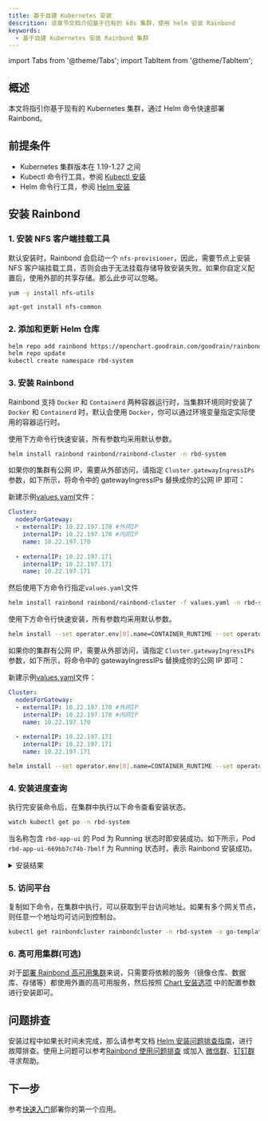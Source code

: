 ```yaml
---
title: 基于自建 Kubernetes 安装
descrition: 该章节文档介绍基于已有的 k8s 集群，使用 helm 安装 Rainbond
keywords:
  - 基于自建 Kubernetes 安装 Rainbond 集群
---
```


import Tabs from '@theme/Tabs';
import TabItem from '@theme/TabItem';

## 概述

本文将指引你基于现有的 Kubernetes 集群，通过 Helm 命令快速部署 Rainbond。

## 前提条件

- Kubernetes 集群版本在 1.19-1.27 之间
- Kubectl 命令行工具，参阅 [Kubectl 安装](/docs/ops-guide/tools/#kubectl-cli)
- Helm 命令行工具，参阅 [Helm 安装](/docs/ops-guide/tools/#helm-cli)

## 安装 Rainbond

### 1. 安装 NFS 客户端挂载工具

默认安装时，Rainbond 会启动一个 `nfs-provisioner`，因此，需要节点上安装 NFS 客户端挂载工具，否则会由于无法挂载存储导致安装失败。如果你自定义配置后，使用外部的共享存储。那么此步可以忽略。

<Tabs>
  <TabItem value="Centos" label="Centos" default>

```bash
yum -y install nfs-utils
```

  </TabItem>
  <TabItem value="Ubuntu" label="Ubuntu">

```bash
apt-get install nfs-common 
```

  </TabItem>
</Tabs>

### 2. 添加和更新 Helm 仓库

```bash
helm repo add rainbond https://openchart.goodrain.com/goodrain/rainbond
helm repo update
kubectl create namespace rbd-system
```

### 3. 安装 Rainbond

Rainbond 支持 `Docker` 和 `Containerd` 两种容器运行时，当集群环境同时安装了 `Docker` 和 `Containerd` 时，默认会使用 `Docker`，你可以通过环境变量指定实际使用的容器运行时。

<Tabs>
  <TabItem value="Docker" label="Docker" default>

使用下方命令行快速安装，所有参数均采用默认参数。

```bash
helm install rainbond rainbond/rainbond-cluster -n rbd-system
```

如果你的集群有公网 IP，需要从外部访问，请指定 `Cluster.gatewayIngressIPs` 参数，如下所示，将命令中的 gatewayIngressIPs 替换成你的公网 IP 即可：

新建示例[values.yaml](/docs/installation/install-with-helm/vaules-config)文件：

```yaml
Cluster:  
  nodesForGateway: 
  - externalIP: 10.22.197.170 #外网IP
    internalIP: 10.22.197.170 #内网IP
    name: 10.22.197.170
    
  - externalIP: 10.22.197.171
    internalIP: 10.22.197.171
    name: 10.22.197.171
```

然后使用下方命令行指定`values.yaml`文件

```bash
helm install rainbond rainbond/rainbond-cluster -f values.yaml -n rbd-system
```

  </TabItem>

  <TabItem value="Containerd" label="Containerd">
使用下方命令行快速安装，所有参数均采用默认参数。

```bash
helm install --set operator.env[0].name=CONTAINER_RUNTIME --set operator.env[0].value=containerd rainbond rainbond/rainbond-cluster -n rbd-system
```

如果你的集群有公网 IP，需要从外部访问，请指定 `Cluster.gatewayIngressIPs` 参数，如下所示，将命令中的 gatewayIngressIPs 替换成你的公网 IP 即可：

新建示例[values.yaml](/docs/installation/install-with-helm/vaules-config)文件：

```yaml
Cluster: 
  nodesForGateway:
  - externalIP: 10.22.197.170 #外网IP
    internalIP: 10.22.197.170 #内网IP
    name: 10.22.197.170
    
  - externalIP: 10.22.197.171
    internalIP: 10.22.197.171
    name: 10.22.197.171
```

```bash
helm install --set operator.env[0].name=CONTAINER_RUNTIME --set operator.env[0].value=containerd rainbond rainbond/rainbond-cluster -f values.yaml -n rbd-system
```

  </TabItem>
</Tabs>

### 4. 安装进度查询

执行完安装命令后，在集群中执行以下命令查看安装状态。

```bash
watch kubectl get po -n rbd-system
```

当名称包含 `rbd-app-ui` 的 Pod 为 Running 状态时即安装成功。如下所示，Pod `rbd-app-ui-669bb7c74b-7bmlf` 为 Running 状态时，表示 Rainbond 安装成功。

<details>
<summary>安装结果</summary>

```bash
NAME                                         READY   STATUS      RESTARTS   AGE
nfs-provisioner-0                            1/1     Running     0          14d
rbd-etcd-0                                   1/1     Running     0          14d
rbd-hub-64777d89d8-l56d8                     1/1     Running     0          14d
rbd-gateway-76djb                            1/1     Running     0          14d
dashboard-metrics-scraper-7db45b8bb4-tcgxd   1/1     Running     0          14d
rbd-mq-6b847d874b-j5jg2                      1/1     Running     0          14d
rbd-webcli-76b54fd7f6-jrcdj                  1/1     Running     0          14d
kubernetes-dashboard-fbd4fb949-2qsn9         1/1     Running     0          14d
rbd-resource-proxy-547874f4d7-dh8bv          1/1     Running     0          14d
rbd-monitor-0                                1/1     Running     0          14d
rbd-db-0                                     2/2     Running     0          14d
rbd-eventlog-0                               1/1     Running     0          14d
rbd-app-ui-669bb7c74b-7bmlf                  1/1     Running     0          7d12h
rbd-app-ui-migrations--1-hp2qg               0/1     Completed   0          14d
rbd-worker-679fd44bc7-n6lvg                  1/1     Running     0          9d
rbd-node-jhfzc                               1/1     Running     0          9d
rainbond-operator-7978d4d695-ws8bz           1/1     Running     0          9d
rbd-chaos-nkxw7                              1/1     Running     0          8d
rbd-api-5d8bb8d57d-djx2s                     1/1     Running     0          47h
```

</details>

### 5. 访问平台

复制如下命令，在集群中执行，可以获取到平台访问地址。如果有多个网关节点，则任意一个地址均可访问到控制台。

```bash
kubectl get rainbondcluster rainbondcluster -n rbd-system -o go-template --template='{{range.spec.gatewayIngressIPs}}{{.}}:7070{{printf "\n"}}{{end}}'
```

### 6. 高可用集群(可选)

对于[部署 Rainbond 高可用集群](/docs/installation/install-with-ui/ha)来说，只需要将依赖的服务（镜像仓库、数据库、存储等）都使用外置的高可用服务，然后按照 [Chart 安装选项](/docs/installation/install-with-helm/vaules-config) 中的配置参数进行安装即可。

## 问题排查

安装过程中如果长时间未完成，那么请参考文档 [Helm 安装问题排查指南](/docs/troubleshooting/installation/helm)，进行故障排查。使用上问题可以参考[Rainbond 使用问题排查](/docs/troubleshooting/use/) 或加入 [微信群](/community/support#微信群)、[钉钉群](/community/support#钉钉群) 寻求帮助。

## 下一步

参考[快速入门](/docs/quick-start/getting-started/)部署你的第一个应用。
